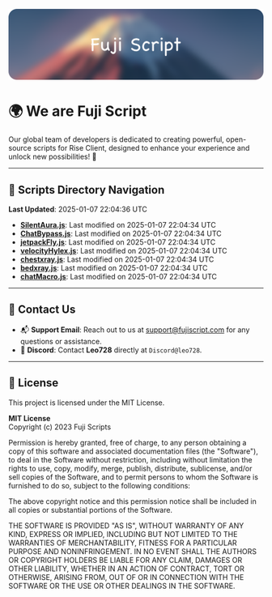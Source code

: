 ![Banner](.github/b.webp)

# 🌍 **We are Fuji Script**

Our global team of developers is dedicated to creating powerful, open-source scripts for Rise Client, designed to enhance your experience and unlock new possibilities! 🌟

---
<!-- SCRIPTS_NAVIGATION_START -->
## 📂 **Scripts Directory Navigation**

**Last Updated**: 2025-01-07 22:04:36 UTC

- **[SilentAura.js](scripts/SilentAura.js)**: Last modified on 2025-01-07 22:04:34 UTC
- **[ChatBypass.js](scripts/ChatBypass.js)**: Last modified on 2025-01-07 22:04:34 UTC
- **[jetpackFly.js](scripts/jetpackFly.js)**: Last modified on 2025-01-07 22:04:34 UTC
- **[velocityHylex.js](scripts/velocityHylex.js)**: Last modified on 2025-01-07 22:04:34 UTC
- **[chestxray.js](scripts/chestxray.js)**: Last modified on 2025-01-07 22:04:34 UTC
- **[bedxray.js](scripts/bedxray.js)**: Last modified on 2025-01-07 22:04:34 UTC
- **[chatMacro.js](scripts/chatMacro.js)**: Last modified on 2025-01-07 22:04:34 UTC

<!-- SCRIPTS_NAVIGATION_END -->

---

## 💬 **Contact Us**  
- 📬 **Support Email**: Reach out to us at [support@fujiscript.com](mailto:support@fujiscript.com) for any questions or assistance.  
- 💬 **Discord**: Contact **Leo728** directly at `Discord@leo728`.

---

## 📜 **License**

This project is licensed under the MIT License.  

**MIT License**  
Copyright (c) 2023 Fuji Scripts  

Permission is hereby granted, free of charge, to any person obtaining a copy of this software and associated documentation files (the "Software"), to deal in the Software without restriction, including without limitation the rights to use, copy, modify, merge, publish, distribute, sublicense, and/or sell copies of the Software, and to permit persons to whom the Software is furnished to do so, subject to the following conditions:  

The above copyright notice and this permission notice shall be included in all copies or substantial portions of the Software.  

THE SOFTWARE IS PROVIDED "AS IS", WITHOUT WARRANTY OF ANY KIND, EXPRESS OR IMPLIED, INCLUDING BUT NOT LIMITED TO THE WARRANTIES OF MERCHANTABILITY, FITNESS FOR A PARTICULAR PURPOSE AND NONINFRINGEMENT. IN NO EVENT SHALL THE AUTHORS OR COPYRIGHT HOLDERS BE LIABLE FOR ANY CLAIM, DAMAGES OR OTHER LIABILITY, WHETHER IN AN ACTION OF CONTRACT, TORT OR OTHERWISE, ARISING FROM, OUT OF OR IN CONNECTION WITH THE SOFTWARE OR THE USE OR OTHER DEALINGS IN THE SOFTWARE.  
